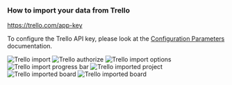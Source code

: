 ### How to import your data from Trello

https://trello.com/app-key

To configure the Trello API key, please look at the <a href="{{relativeRootPath}}/03-configuration-and-administration/03-01-config-parameters">Configuration Parameters</a> documentation.


<img class="pure-img" src="{{relativeRootPath}}/images/en/c04_trello_import.png" alt="Trello import">


<img class="pure-img" src="{{relativeRootPath}}/images/en/c04_trello_authorize.png" alt="Trello authorize">


<img class="pure-img" src="{{relativeRootPath}}/images/en/c04_trello_import_options.png" alt="Trello import options">


<img class="pure-img" src="{{relativeRootPath}}/images/en/c04_trello_progress.png" alt="Trello import progress bar">


<img class="pure-img" src="{{relativeRootPath}}/images/en/c04_trello_done_project.png" alt="Trello imported project">


<img class="pure-img" src="{{relativeRootPath}}/images/en/c04_trello_done_board.png" alt="Trello imported board">


<img class="pure-img" src="{{relativeRootPath}}/images/en/c04_trello_original_board.png" alt="Trello imported board">